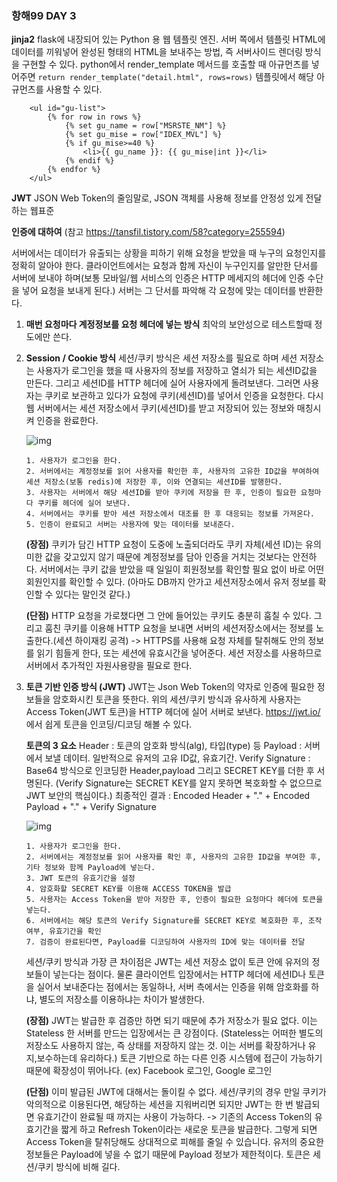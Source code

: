 ### 항해99 DAY 3

**jinja2** 
flask에 내장되어 있는 Python 용 웹 템플릿 엔진.
서버 쪽에서 템플릿 HTML에 데이터를 끼워넣어 완성된 형태의 HTML을 보내주는 방법, 즉 서버사이드 렌더링 방식을 구현할 수 있다.
python에서 render_template 메서드를 호출할 때 아규먼츠를 넣어주면
`return render_template("detail.html", rows=rows)`
템플릿에서 해당 아규먼츠를 사용할 수 있다.

```jinja2
    <ul id="gu-list">
        {% for row in rows %}
            {% set gu_name = row["MSRSTE_NM"] %}
            {% set gu_mise = row["IDEX_MVL"] %}
            {% if gu_mise>=40 %}
                <li>{{ gu_name }}: {{ gu_mise|int }}</li>
            {% endif %}
        {% endfor %}
    </ul>
```



**JWT**
JSON Web Token의 줄임말로, JSON 객체를 사용해 정보를 안정성 있게 전달하는 웹표준

**인증에 대하여** (참고 https://tansfil.tistory.com/58?category=255594)

서버에서는 데이터가 유출되는 상황을 피하기 위해 요청을 받았을 때 누구의 요청인지를 정확히 알아야 한다. 
클라이언트에서는 요청과 함께 자신이 누구인지를 알만한 단서를 서버에 보내야 하며(보통 모바일/웹 서비스의 인증은 HTTP 메세지의 헤더에 인증 수단을 넣어 요청을 보내게 된다.)
서버는 그 단서를 파악해 각 요청에 맞는 데이터를 반환한다.	

1. **매번 요청마다 계정정보를 요청 헤더에 넣는 방식**
   최악의 보안성으로 테스트할때 정도에만 쓴다.

2. **Session / Cookie 방식**
   세션/쿠키 방식은 세션 저장소를 필요로 하며 세션 저장소는 사용자가 로그인을 했을 때 사용자의 정보를 저장하고 열쇠가 되는 세션ID값을 만든다. 그리고 세션ID를 HTTP 헤더에 실어 사용자에게 돌려보낸다. 그러면 사용자는 쿠키로 보관하고 있다가 요청에 쿠키(세션ID)를 넣어서 인증을 요청한다.
   다시 웹 서버에서는 세션 저장소에서 쿠키(세션ID)를 받고 저장되어 있는 정보와 매칭시켜 인증을 완료한다.

   ![img](https://t1.daumcdn.net/cfile/tistory/994BEA345B53368401)

   ```
   1. 사용자가 로그인을 한다.
   2. 서버에서는 계정정보를 읽어 사용자를 확인한 후, 사용자의 고유한 ID값을 부여하여 세션 저장소(보통 redis)에 저장한 후, 이와 연결되는 세션ID를 발행한다.
   3. 사용자는 서버에서 해당 세션ID를 받아 쿠키에 저장을 한 후, 인증이 필요한 요청마다 쿠키를 헤더에 실어 보낸다.
   4. 서버에서는 쿠키를 받아 세션 저장소에서 대조를 한 후 대응되는 정보를 가져온다.
   5. 인증이 완료되고 서버는 사용자에 맞는 데이터를 보내준다.
   ```

   **(장점)**
   쿠키가 담긴 HTTP 요청이 도중에 노출되더라도 쿠키 자체(세션 ID)는 유의미한 값을 갖고있지 않기 때문에 계정정보를 담아 인증을 거치는 것보다는 안전하다.
   서버에서는 쿠키 값을 받았을 때 일일이 회원정보를 확인할 필요 없이 바로 어떤 회원인지를 확인할 수 있다. (아마도 DB까지 안가고 세션저장소에서 유저 정보를 확인할 수 있다는 말인것 같다.)

   **(단점)**
   HTTP 요청을 가로챘다면 그 안에 들어있는 쿠키도 충분히 훔칠 수 있다. 그리고 훔친 쿠키를 이용해 HTTP 요청을 보내면 서버의 세션저장소에서는 정보를 노출한다.(세션 하이재킹 공격) 
   -> HTTPS를 사용해 요청 자체를 탈취해도 안의 정보를 읽기 힘들게 한다, 또는 세션에 유효시간을 넣어준다. 
   세션 저장소를 사용하므로 서버에서 추가적인 자원사용량을 필요로 한다.
   
3. **토큰 기반 인증 방식 (JWT)**
   JWT는 Json Web Token의 약자로 인증에 필요한 정보들을 암호화시킨 토큰을 뜻한다. 위의 세션/쿠키 방식과 유사하게 사용자는 Access Token(JWT 토큰)을 HTTP 헤더에 실어 서버로 보낸다.
   https://jwt.io/ 에서 쉽게 토큰을 인코딩/디코딩 해볼 수 있다.

   **토큰의 3 요소**
   Header : 토큰의 암호화 방식(alg), 타입(type) 등
   Payload : 서버에서 보낼 데이터. 일반적으로 유저의 고유 ID값, 유효기간.
   Verify Signature : Base64 방식으로 인코딩한 Header,payload 그리고 SECRET KEY를 더한 후 서명된다.
   (Verify Signature는 SECRET KEY를 알지 못하면 복호화할 수 없으므로 JWT 보안의 핵심이다.) 
   최종적인 결과 : Encoded Header + "." + Encoded Payload + "." + Verify Signature

   ![img](https://t1.daumcdn.net/cfile/tistory/995EC2345B53368912)

   ```
   1. 사용자가 로그인을 한다.
   2. 서버에서는 계정정보를 읽어 사용자를 확인 후, 사용자의 고유한 ID값을 부여한 후, 기타 정보와 함께 Payload에 넣는다.
   3. JWT 토큰의 유효기간을 설정
   4. 암호화할 SECRET KEY를 이용해 ACCESS TOKEN을 발급
   5. 사용자는 Access Token을 받아 저장한 후, 인증이 필요한 요청마다 헤더에 토큰을 넣는다.
   6. 서버에서는 해당 토큰의 Verify Signature를 SECRET KEY로 복호화한 후, 조작 여부, 유효기간을 확인
   7. 검증이 완료된다면, Payload를 디코딩하여 사용자의 ID에 맞는 데이터를 전달
   ```

   세션/쿠키 방식과 가장 큰 차이점은 JWT는 세션 저장소 없이 토큰 안에 유저의 정보들이 넣는다는 점이다. 물론 클라이언트 입장에서는 HTTP 헤더에 세션ID나 토큰을 실어서 보내준다는 점에서는 동일하나, 서버 측에서는 인증을 위해 암호화를 하냐, 별도의 저장소를 이용하냐는 차이가 발생한다.

   **(장점)**
    JWT는 발급한 후 검증만 하면 되기 때문에 추가 저장소가 필요 없다. 이는 Stateless 한 서버를 만드는 입장에서는 큰 강점이다. 
   (Stateless는 어떠한 별도의 저장소도 사용하지 않는, 즉 상태를 저장하지 않는 것. 이는 서버를 확장하거나 유지,보수하는데 유리하다.) 
    토큰 기반으로 하는 다른 인증 시스템에 접근이 가능하기 때문에 확장성이 뛰어나다. (ex) Facebook 로그인, Google 로그인
   
   **(단점)**
    이미 발급된 JWT에 대해서는 돌이킬 수 없다. 세션/쿠키의 경우 만일 쿠키가 악의적으로 이용된다면, 해당하는 세션을 지워버리면 되지만 JWT는 한 번 발급되면 유효기간이 완료될 때 까지는 사용이 가능하다.
   -> 기존의 Access Token의 유효기간을 짧게 하고 Refresh Token이라는 새로운 토큰을 발급한다. 그렇게 되면 Access Token을 탈취당해도 상대적으로 피해를 줄일 수 있습니다.
    유저의 중요한 정보들은 Payload에 넣을 수 없기 때문에 Payload 정보가 제한적이다. 
    토큰은 세션/쿠키 방식에 비해 길다.
